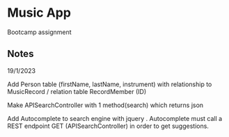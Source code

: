 # Music App

Bootcamp assignment

## Notes

19/1/2023 

Add Person table (firstName, lastName, instrument) with relationship to MusicRecord / relation table RecordMember (ID)

Make APISearchController with 1 method(search) which returns json

Add Autocomplete to search engine with jquery . 
Autocomplete must call a REST endpoint GET (APISearchController) in order to get suggestions.


